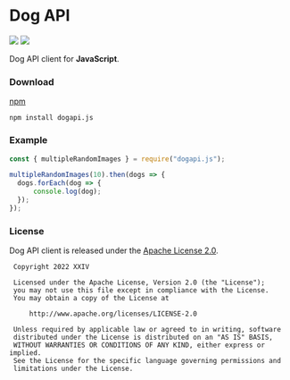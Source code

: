 # Dog API

[![](https://img.shields.io/github/v/tag/thechampagne/dogapi-js?label=version)](https://github.com/thechampagne/dogapi-js/releases/latest) [![](https://img.shields.io/github/license/thechampagne/dogapi-js)](https://github.com/thechampagne/dogapi-js/blob/main/LICENSE)

Dog API client for **JavaScript**.

### Download
[npm](https://npmjs.com/package/dogapi.js/)

```
npm install dogapi.js
```

### Example

```js
const { multipleRandomImages } = require("dogapi.js");

multipleRandomImages(10).then(dogs => {
  dogs.forEach(dog => {
      console.log(dog);
  });
});
```

### License

Dog API client is released under the [Apache License 2.0](https://github.com/thechampagne/dogapi-js/blob/main/LICENSE).

```
 Copyright 2022 XXIV

 Licensed under the Apache License, Version 2.0 (the "License");
 you may not use this file except in compliance with the License.
 You may obtain a copy of the License at

     http://www.apache.org/licenses/LICENSE-2.0

 Unless required by applicable law or agreed to in writing, software
 distributed under the License is distributed on an "AS IS" BASIS,
 WITHOUT WARRANTIES OR CONDITIONS OF ANY KIND, either express or implied.
 See the License for the specific language governing permissions and
 limitations under the License.
```